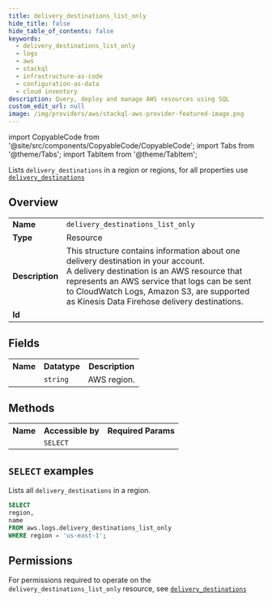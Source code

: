 ```yaml
---
title: delivery_destinations_list_only
hide_title: false
hide_table_of_contents: false
keywords:
  - delivery_destinations_list_only
  - logs
  - aws
  - stackql
  - infrastructure-as-code
  - configuration-as-data
  - cloud inventory
description: Query, deploy and manage AWS resources using SQL
custom_edit_url: null
image: /img/providers/aws/stackql-aws-provider-featured-image.png
---
```


import CopyableCode from '@site/src/components/CopyableCode/CopyableCode';
import Tabs from '@theme/Tabs';
import TabItem from '@theme/TabItem';

Lists <code>delivery_destinations</code> in a region or regions, for all properties use <a href="/providers/aws/serviceName/delivery_destinations/"><code>delivery_destinations</code></a>

## Overview
<table><tbody>
<tr><td><b>Name</b></td><td><code>delivery_destinations_list_only</code></td></tr>
<tr><td><b>Type</b></td><td>Resource</td></tr>
<tr><td><b>Description</b></td><td>This structure contains information about one delivery destination in your account.<br />A delivery destination is an AWS resource that represents an AWS service that logs can be sent to CloudWatch Logs, Amazon S3, are supported as Kinesis Data Firehose delivery destinations.</td></tr>
<tr><td><b>Id</b></td><td><CopyableCode code="aws.logs.delivery_destinations_list_only" /></td></tr>
</tbody></table>

## Fields
<table><tbody><tr><th>Name</th><th>Datatype</th><th>Description</th></tr><tr><td><CopyableCode code="region" /></td><td><code>string</code></td><td>AWS region.</td></tr>
</tbody></table>

## Methods

<table><tbody>
  <tr>
    <th>Name</th>
    <th>Accessible by</th>
    <th>Required Params</th>
  </tr>
  <tr>
    <td><CopyableCode code="list_resources" /></td>
    <td><code>SELECT</code></td>
    <td><CopyableCode code="region" /></td>
  </tr>
</tbody></table>

## `SELECT` examples
Lists all <code>delivery_destinations</code> in a region.
```sql
SELECT
region,
name
FROM aws.logs.delivery_destinations_list_only
WHERE region = 'us-east-1';
```


## Permissions

For permissions required to operate on the <code>delivery_destinations_list_only</code> resource, see <a href="/providers/aws/logs/delivery_destinations/#permissions"><code>delivery_destinations</code></a>


